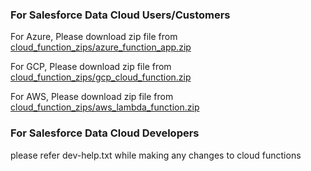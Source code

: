 
### For Salesforce Data Cloud Users/Customers

For Azure, Please download zip file from [cloud_function_zips/azure_function_app.zip](https://github.com/forcedotcom/file-notifier-for-blob-store/blob/649d1e2107c18b1d13b42568f1bfb02f6d9a7eab/cloud_function_zips/azure_function_app.zip)

For GCP,  Please download zip file from [cloud_function_zips/gcp_cloud_function.zip](https://github.com/forcedotcom/file-notifier-for-blob-store/blob/649d1e2107c18b1d13b42568f1bfb02f6d9a7eab/cloud_function_zips/gcp_cloud_function.zip)

For AWS, Please download zip file from [cloud_function_zips/aws_lambda_function.zip](https://github.com/forcedotcom/file-notifier-for-blob-store/blob/649d1e2107c18b1d13b42568f1bfb02f6d9a7eab/cloud_function_zips/aws_lambda_function.zip)

### For Salesforce Data Cloud Developers

please refer dev-help.txt while making any changes to cloud functions
